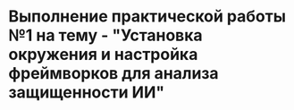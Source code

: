 # Выполнение практической работы №1 на тему - "Установка окружения и настройка фреймворков для анализа защищенности ИИ"
